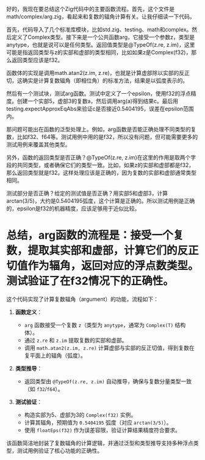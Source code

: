 好的，我现在要总结这个Zig代码中的主要函数流程。首先，这个文件是math/complex/arg.zig，看起来和复数的辐角计算有关。让我仔细读一下代码。

首先，代码导入了几个标准库模块，比如std.zig、testing、math和complex。然后定义了Complex类型。接下来是一个公共函数arg，它接受一个参数z，类型是anytype，也就是说可以是任何类型。返回值类型是@TypeOf(z.re, z.im)，这里可能是指返回类型与z的实部和虚部的类型相同，比如如果z是Complex(f32)，那么返回类型应该是f32。

函数体的实现是调用math.atan2(z.im, z.re)，也就是计算虚部除以实部的反正切，这确实是计算复数辐角（即相位角）的标准方法，结果是以弧度表示的。

然后有一个测试块，测试arg函数。测试中定义了一个epsilon，使用f32的浮点精度。创建一个实部5，虚部3的复数a，然后调用arg(a)得到结果c。最后用testing.expectApproxEqAbs来验证c是否接近0.5404195，误差在epsilon范围内。

那问题可能出在函数的泛型处理上。例如，arg函数是否能正确处理不同类型的复数，比如f32、f64等。测试用例中用的是f32，所以没有问题，但可能需要更多的测试用例来覆盖其他类型。

另外，函数的返回类型是否正确？@TypeOf(z.re, z.im)在这里的作用是取两个字段的共同类型，或者确保它们的类型一致。比如，如果z的实部和虚部都是f32，那么返回类型就是f32。这样处理应该是正确的，因为复数的实部和虚部通常类型相同。

测试部分是否正确？给定的测试值是否正确？用实部5和虚部3，计算arctan(3/5)，大约是0.5404195弧度，这个计算是正确的。所以测试用例是正确的，epsilon是f32的机器精度，应该足够用于近似比较。

总结，arg函数的流程是：接受一个复数，提取其实部和虚部，计算它们的反正切值作为辐角，返回对应的浮点数类型。测试验证了在f32情况下的正确性。
================================================
这个代码实现了计算复数辐角（argument）的功能，流程如下：

1. **函数定义**：
   - `arg` 函数接受一个复数 `z`（类型为 `anytype`，通常为 `Complex(T)` 结构体）。
   - 通过 `z.re` 和 `z.im` 提取复数的实部和虚部。
   - 调用 `math.atan2(z.im, z.re)` 计算虚部与实部的反正切值，得到复数在复平面上的辐角（弧度）。

2. **类型推导**：
   - 返回类型由 `@TypeOf(z.re, z.im)` 自动推导，确保与复数分量类型一致（如 `f32`/`f64`）。

3. **测试验证**：
   - 构造实部为5、虚部为3的 `Complex(f32)` 实例。
   - 计算其辐角，预期值为 `0.5404195` 弧度（对应 `arctan(3/5)`）。
   - 使用 `floatEps(f32)` 作为误差容限，验证计算结果精度符合要求。

该函数简洁地封装了复数辐角的计算逻辑，并通过泛型和类型推导支持多种浮点类型，测试用例验证了核心功能的正确性。